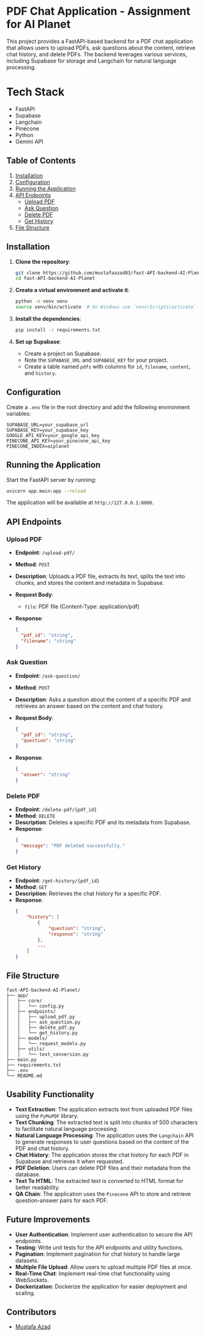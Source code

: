 # PDF Chat Application - Assignment for AI Planet

This project provides a FastAPI-based backend for a PDF chat application that allows users to upload PDFs, ask questions about the content, retrieve chat history, and delete PDFs. The backend leverages various services, including Supabase for storage and Langchain for natural language processing.

# Tech Stack

- FastAPI
- Supabase
- Langchain
- Pinecone
- Python
- Gemini API

## Table of Contents

1. [Installation](#installation)
2. [Configuration](#configuration)
3. [Running the Application](#running-the-application)
4. [API Endpoints](#api-endpoints)
   - [Upload PDF](#upload-pdf)
   - [Ask Question](#ask-question)
   - [Delete PDF](#delete-pdf)
   - [Get History](#get-history)
5. [File Structure](#file-structure)

## Installation

1. **Clone the repository**:

   ```sh
   git clone https://github.com/mustafaazad03/fast-API-backend-AI-Planet.git
   cd fast-API-backend-AI-Planet
   ```

2. **Create a virtual environment and activate it**:

   ```sh
   python -m venv venv
   source venv/bin/activate  # On Windows use `venv\Scripts\activate`
   ```

3. **Install the dependencies**:

   ```sh
   pip install -r requirements.txt
   ```

4. **Set up Supabase**:
   - Create a project on Supabase.
   - Note the `SUPABASE_URL` and `SUPABASE_KEY` for your project.
   - Create a table named `pdfs` with columns for `id`, `filename`, `content`, and `history`.

## Configuration

Create a `.env` file in the root directory and add the following environment variables:

```env
SUPABASE_URL=your_supabase_url
SUPABASE_KEY=your_supabase_key
GOOGLE_API_KEY=your_google_api_key
PINECONE_API_KEY=your_pinecone_api_key
PINECONE_INDEX=aiplanet
```

## Running the Application

Start the FastAPI server by running:

```sh
uvicorn app.main:app --reload
```

The application will be available at `http://127.0.0.1:8000`.

## API Endpoints

### Upload PDF

- **Endpoint**: `/upload-pdf/`
- **Method**: `POST`
- **Description**: Uploads a PDF file, extracts its text, splits the text into chunks, and stores the content and metadata in Supabase.
- **Request Body**:

  - `file`: PDF file (Content-Type: application/pdf)

- **Response**:
  ```json
  {
  	"pdf_id": "string",
  	"filename": "string"
  }
  ```

### Ask Question

- **Endpoint**: `/ask-question/`
- **Method**: `POST`
- **Description**: Asks a question about the content of a specific PDF and retrieves an answer based on the content and chat history.
- **Request Body**:

  ```json
  {
  	"pdf_id": "string",
  	"question": "string"
  }
  ```

- **Response**:
  ```json
  {
  	"answer": "string"
  }
  ```

### Delete PDF

- **Endpoint**: `/delete-pdf/{pdf_id}`
- **Method**: `DELETE`
- **Description**: Deletes a specific PDF and its metadata from Supabase.
- **Response**:
  ```json
  {
  	"message": "PDF deleted successfully."
  }
  ```

### Get History

- **Endpoint**: `/get-history/{pdf_id}`
- **Method**: `GET`
- **Description**: Retrieves the chat history for a specific PDF.
- **Response**:
  ```json
  {
      "history": [
          {
              "question": "string",
              "response": "string"
          },
          ...
      ]
  }
  ```

## File Structure

```
fast-API-backend-AI-Planet/
├── app/
│   ├── core/
│   │   └── config.py
│   ├── endpoints/
│   │   ├── upload_pdf.py
│   │   ├── ask_question.py
│   │   ├── delete_pdf.py
│   │   └── get_history.py
│   ├── models/
│   │   └── request_models.py
│   ├── utils/
│   │   └── text_conversion.py
├── main.py
├── requirements.txt
├── .env
└── README.md
```

## Usability Functionality

- **Text Extraction**: The application extracts text from uploaded PDF files using the `PyMuPDF` library.
- **Text Chunking**: The extracted text is split into chunks of 500 characters to facilitate natural language processing.
- **Natural Language Processing**: The application uses the `Langchain` API to generate responses to user questions based on the content of the PDF and chat history.
- **Chat History**: The application stores the chat history for each PDF in Supabase and retrieves it when requested.
- **PDF Deletion**: Users can delete PDF files and their metadata from the database.
- **Text To HTML**: The extracted text is converted to HTML format for better readability.
- **QA Chain**: The application uses the `Pinecone` API to store and retrieve question-answer pairs for each PDF.

## Future Improvements

- **User Authentication**: Implement user authentication to secure the API endpoints.
- **Testing**: Write unit tests for the API endpoints and utility functions.
- **Pagination**: Implement pagination for chat history to handle large datasets.
- **Multiple File Upload**: Allow users to upload multiple PDF files at once.
- **Real-Time Chat**: Implement real-time chat functionality using WebSockets.
- **Dockerization**: Dockerize the application for easier deployment and scaling.

## Contributors

- [Mustafa Azad](https://github.com/mustafaazad03)
